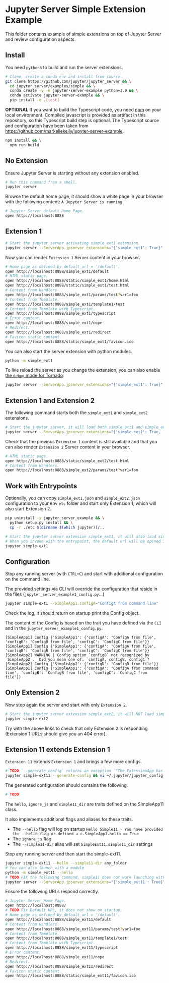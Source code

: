 # Jupyter Server Simple Extension Example

This folder contains example of simple extensions on top of Jupyter Server and review configuration aspects.

## Install

You need `python3` to build and run the server extensions.

```bash
# Clone, create a conda env and install from source.
git clone https://github.com/jupyter/jupyter_server && \
  cd jupyter_server/examples/simple && \
  conda create -y -n jupyter-server-example python=3.9 && \
  conda activate jupyter-server-example && \
  pip install -e .[test]
```

**OPTIONAL** If you want to build the Typescript code, you need [npm](https://www.npmjs.com) on your local environment. Compiled javascript is provided as artifact in this repository, so this Typescript build step is optional. The Typescript source and configuration have been taken from https://github.com/markellekelly/jupyter-server-example.

```bash
npm install && \
  npm run build
```

## No Extension

Ensure Jupyter Server is starting without any extension enabled.

```bash
# Run this command from a shell.
jupyter server
```

Browse the default home page, it should show a white page in your browser with the following content: `A Jupyter Server is running.`

```bash
# Jupyter Server default Home Page.
open http://localhost:8888
```

## Extension 1

```bash
# Start the jupyter server activating simple_ext1 extension.
jupyter server --ServerApp.jpserver_extensions="{'simple_ext1': True}"
```

Now you can render `Extension 1` Server content in your browser.

```bash
# Home page as defined by default_url = '/default'.
open http://localhost:8888/simple_ext1/default
# HTML static page.
open http://localhost:8888/static/simple_ext1/home.html
open http://localhost:8888/static/simple_ext1/test.html
# Content from Handlers.
open http://localhost:8888/simple_ext1/params/test?var1=foo
# Content from Template.
open http://localhost:8888/simple_ext1/template1/test
# Content from Template with Typescript.
open http://localhost:8888/simple_ext1/typescript
# Error content.
open http://localhost:8888/simple_ext1/nope
# Redirect.
open http://localhost:8888/simple_ext1/redirect
# Favicon static content.
open http://localhost:8888/static/simple_ext1/favicon.ico
```

You can also start the server extension with python modules.

```bash
python -m simple_ext1
```

To live reload the server as you change the extension, you can also enable [the `debug` mode for Tornado](https://www.tornadoweb.org/en/stable/guide/running.html#debug-mode-and-automatic-reloading):

```bash
jupyter server --ServerApp.jpserver_extensions="{'simple_ext1': True}" --ServerApp.tornado_settings="{'debug': True}"
```

## Extension 1 and Extension 2

The following command starts both the `simple_ext1` and `simple_ext2` extensions.

```bash
# Start the jupyter server, it will load both simple_ext1 and simple_ext2 based on the provided trait.
jupyter server --ServerApp.jpserver_extensions="{'simple_ext1': True, 'simple_ext2': True}"
```

Check that the previous `Extension 1` content is still available and that you can also render `Extension 2` Server content in your browser.

```bash
# HTML static page.
open http://localhost:8888/static/simple_ext2/test.html
# Content from Handlers.
open http://localhost:8888/simple_ext2/params/test?var1=foo
```

## Work with Entrypoints

Optionally, you can copy `simple_ext1.json` and `simple_ext2.json` configuration to your env `etc` folder and start only Extension 1, which will also start Extension 2.

```bash
pip uninstall -y jupyter_server_example && \
  python setup.py install && \
  cp -r ./etc $(dirname $(which jupyter))/..
```

```bash
# Start the jupyter server extension simple_ext1, it will also load simple_ext2 because of load_other_extensions = True..
# When you invoke with the entrypoint, the default url will be opened in your browser.
jupyter simple-ext1
```

## Configuration

Stop any running server (with `CTRL+C`) and start with additional configuration on the command line.

The provided settings via CLI will override the configuration that reside in the files (`jupyter_server_example1_config.py`...)

```bash
jupyter simple-ext1 --SimpleApp1.configA="ConfigA from command line"
```

Check the log, it should return on startup print the Config object.

The content of the Config is based on the trait you have defined via the `CLI` and in the `jupyter_server_example1_config.py`.

```
[SimpleApp1] Config {'SimpleApp1': {'configA': 'ConfigA from file', 'configB': 'ConfigB from file', 'configC': 'ConfigC from file'}}
[SimpleApp1] Config {'SimpleApp1': {'configA': 'ConfigA from file', 'configB': 'ConfigB from file', 'configC': 'ConfigC from file'}}
[SimpleApp2] WARNING | Config option `configD` not recognized by `SimpleApp2`.  Did you mean one of: `configA, configB, configC`?
[SimpleApp2] Config {'SimpleApp2': {'configD': 'ConfigD from file'}}
[SimpleApp1] Config {'SimpleApp1': {'configA': 'ConfigA from command line', 'configB': 'ConfigB from file', 'configC': 'ConfigC from file'}}
```

## Only Extension 2

Now stop again the server and start with only `Extension 2`.

```bash
# Start the jupyter server extension simple_ext2, it will NOT load simple_ext1 because of load_other_extensions = False.
jupyter simple-ext2
```

Try with the above links to check that only Extension 2 is responding (Extension 1 URLs should give you an 404 error).

## Extension 11 extends Extension 1

`Extension 11` extends `Extension 1` and brings a few more configs.

```bash
# TODO `--generate-config` returns an exception `"The ExtensionApp has not ServerApp "`
jupyter simple-ext11 --generate-config && vi ~/.jupyter/jupyter_config.py`.
```

The generated configuration should contains the following.

```bash
# TODO
```

The `hello`, `ignore_js` and `simple11_dir` are traits defined on the SimpleApp11 class.

It also implements additional flags and aliases for these traits.

- The `--hello` flag will log on startup `Hello Simple11 - You have provided the --hello flag or defined a c.SimpleApp1.hello == True`
- The `ignore_js` flag
- The `--simple11-dir` alias will set `SimpleExt11.simple11_dir` settings

Stop any running server and then start the simple-ext11.

```bash
jupyter simple-ext11 --hello --simple11-dir any_folder
# You can also launch with a module
python -m simple_ext11 --hello
# TODO FIX the following command, simple11 does not work launching with jpserver_extensions parameter.
jupyter server --ServerApp.jpserver_extensions="{'simple_ext11': True}" --hello --simple11-dir any_folder
```

Ensure the following URLs respond correctly.

```bash
# Jupyter Server Home Page.
open http://localhost:8888/
# TODO Fix Default URL, it does not show on startup.
# Home page as defined by default_url = '/default'.
open http://localhost:8888/simple_ext11/default
# Content from Handlers.
open http://localhost:8888/simple_ext11/params/test?var1=foo
# Content from Template.
open http://localhost:8888/simple_ext11/template1/test
# Content from Template with Typescript.
open http://localhost:8888/simple_ext11/typescript
# Error content.
open http://localhost:8888/simple_ext11/nope
# Redirect.
open http://localhost:8888/simple_ext11/redirect
# Favicon static content.
open http://localhost:8888/static/simple_ext11/favicon.ico
```
